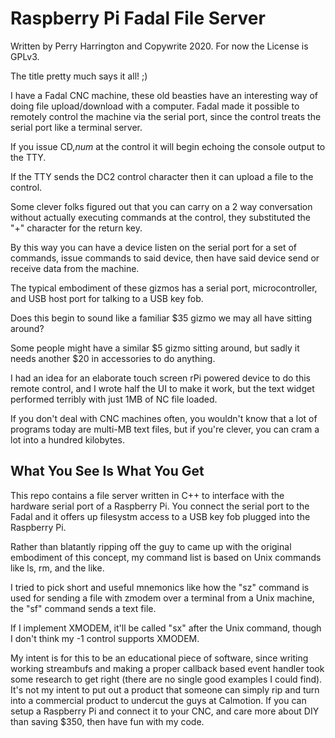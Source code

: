 # Raspberry Pi Fadal File Server

Written by Perry Harrington and Copywrite 2020.  For now the License is GPLv3.

The title pretty much says it all! ;)

I have a Fadal CNC machine, these old beasties have an interesting way of doing file upload/download with a computer.  Fadal made it possible to remotely control the machine via the serial port, since the control treats the serial port like a terminal server.

If you issue CD,*num* at the control it will begin echoing the console output to the TTY.

If the TTY sends the DC2 control character then it can upload a file to the control.

Some clever folks figured out that you can carry on a 2 way conversation without actually executing commands at the control, they substituted the "+" character for the return key.

By this way you can have a device listen on the serial port for a set of commands, issue commands to said device, then have said device send or receive data from the machine.

The typical embodiment of these gizmos has a serial port, microcontroller, and USB host port for talking to a USB key fob.

Does this begin to sound like a familiar $35 gizmo we may all have sitting around?

Some people might have a similar $5 gizmo sitting around, but sadly it needs another $20 in accessories to do anything.

I had an idea for an elaborate touch screen rPi powered device to do this remote control, and I wrote half the UI to make it work, but the text widget performed terribly with just 1MB of NC file loaded.

If you don't deal with CNC machines often, you wouldn't know that a lot of programs today are multi-MB text files, but if you're clever, you can cram a lot into a hundred kilobytes.

## What You See Is What You Get

This repo contains a file server written in C++ to interface with the hardware serial port of a Raspberry Pi.  You connect the serial port to the Fadal and it offers up filesystm access to a USB key fob plugged into the Raspberry Pi.

Rather than blatantly ripping off the guy to came up with the original embodiment of this concept, my command list is based on Unix commands like ls, rm, and the like.

I tried to pick short and useful mnemonics like how the "sz" command is used for sending a file with zmodem over a terminal from a Unix machine, the "sf" command sends a text file.

If I implement XMODEM, it'll be called "sx" after the Unix command, though I don't think my -1 control supports XMODEM.

My intent is for this to be an educational piece of software, since writing working streambufs and making a proper callback based event handler took some research to get right (there are no single good examples I could find).  It's not my intent to put out a product that someone can simply rip and turn into a commercial product to undercut the guys at Calmotion.  If you can setup a Raspberry Pi and connect it to your CNC, and care more about DIY than saving $350, then have fun with my code.
